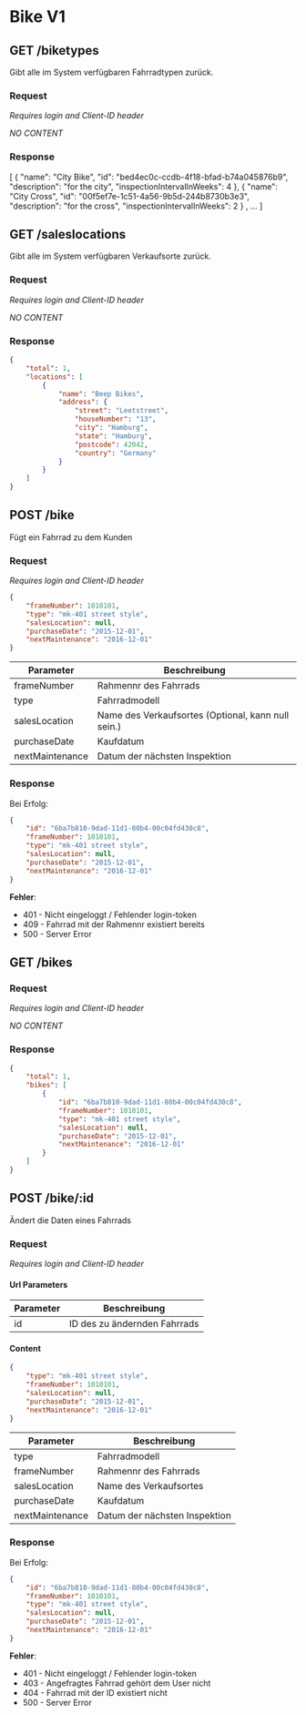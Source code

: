 # Bike V1

## GET /biketypes
Gibt alle im System verfügbaren Fahrradtypen zurück.

### Request

_Requires login and Client-ID header_

*NO CONTENT*

### Response
[
  {
    "name": "City Bike",
    "id": "bed4ec0c-ccdb-4f18-bfad-b74a045876b9",
    "description": "for the city",
    "inspectionIntervalInWeeks": 4
  },
  {
    "name": "City Cross",
    "id": "00f5ef7e-1c51-4a56-9b5d-244b8730b3e3",
    "description": "for the cross",
    "inspectionIntervalInWeeks": 2
  }
  ,
  ...
]

## GET /saleslocations
Gibt alle im System verfügbaren Verkaufsorte zurück.

### Request

_Requires login and Client-ID header_

*NO CONTENT*

### Response
```json
{
    "total": 1,
    "locations": [
        {
            "name": "Beep Bikes",
            "address": {
                "street": "Leetstreet",
                "houseNumber": "13",
                "city": "Hamburg",
                "state": "Hamburg",
                "postcode": 42042,
                "country": "Germany"
            }
        }
    ]
}
```

## POST /bike

Fügt ein Fahrrad zu dem Kunden
### Request
_Requires login and Client-ID header_

```json
{
    "frameNumber": 1010101,
    "type": "mk-401 street style",
    "salesLocation": null,
    "purchaseDate": "2015-12-01",
    "nextMaintenance": "2016-12-01"
}
```

| Parameter       | Beschreibung |
|-----------------|--------------|
| frameNumber     | Rahmennr des Fahrrads |
| type            | Fahrradmodell |
| salesLocation   | Name des Verkaufsortes (Optional, kann null sein.) |
| purchaseDate    | Kaufdatum |
| nextMaintenance | Datum der nächsten Inspektion |

### Response
Bei Erfolg:

```json
{
    "id": "6ba7b810-9dad-11d1-80b4-00c04fd430c8",
    "frameNumber": 1010101,
    "type": "mk-401 street style",
    "salesLocation": null,
    "purchaseDate": "2015-12-01",
    "nextMaintenance": "2016-12-01"
}
```

__Fehler__:
- 401 - Nicht eingeloggt / Fehlender login-token
- 409 - Fahrrad mit der Rahmennr existiert bereits
- 500 - Server Error

## GET /bikes
### Request
_Requires login and Client-ID header_

_NO CONTENT_

### Response
```json
{
    "total": 1,
    "bikes": [
        {
            "id": "6ba7b810-9dad-11d1-80b4-00c04fd430c8",
            "frameNumber": 1010101,
            "type": "mk-401 street style",
            "salesLocation": null,
            "purchaseDate": "2015-12-01",
            "nextMaintenance": "2016-12-01"
        }
    ]
}
```

## POST /bike/:id

Ändert die Daten eines Fahrrads
### Request
_Requires login and Client-ID header_

#### Url Parameters
| Parameter  | Beschreibung |
|------------|--------------|
| id         | ID des zu ändernden Fahrrads |

#### Content
```json
{
    "type": "mk-401 street style",
    "frameNumber": 1010101,
    "salesLocation": null,
    "purchaseDate": "2015-12-01",
    "nextMaintenance": "2016-12-01"
}
```

| Parameter       | Beschreibung |
|-----------------|--------------|
| type            | Fahrradmodell |
| frameNumber     | Rahmennr des Fahrrads |
| salesLocation   | Name des Verkaufsortes |
| purchaseDate    | Kaufdatum |
| nextMaintenance | Datum der nächsten Inspektion |

### Response
Bei Erfolg:

```json
{
    "id": "6ba7b810-9dad-11d1-80b4-00c04fd430c8",
    "frameNumber": 1010101,
    "type": "mk-401 street style",
    "salesLocation": null,
    "purchaseDate": "2015-12-01",
    "nextMaintenance": "2016-12-01"
}
```

__Fehler__:
- 401 - Nicht eingeloggt / Fehlender login-token
- 403 - Angefragtes Fahrrad gehört dem User nicht
- 404 - Fahrrad mit der ID existiert nicht
- 500 - Server Error
